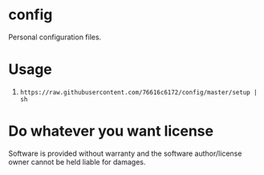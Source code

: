 # config
Personal configuration files.

# Usage
1. `https://raw.githubusercontent.com/76616c6172/config/master/setup |
   sh`

# Do whatever you want license
Software is provided without warranty and the software author/license owner cannot be held liable for damages.
